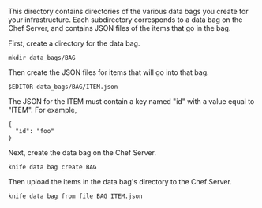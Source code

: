 This directory contains directories of the various data bags you create for your infrastructure. Each subdirectory corresponds to a data bag on the Chef Server, and contains JSON files of the items that go in the bag.

First, create a directory for the data bag.

    mkdir data_bags/BAG

Then create the JSON files for items that will go into that bag.

    $EDITOR data_bags/BAG/ITEM.json

The JSON for the ITEM must contain a key named "id" with a value equal to "ITEM". For example,

    {
      "id": "foo"
    }

Next, create the data bag on the Chef Server.

    knife data bag create BAG

Then upload the items in the data bag's directory to the Chef Server.

    knife data bag from file BAG ITEM.json
